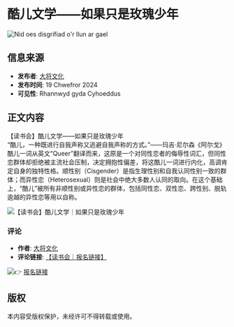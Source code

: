 # 酷儿文学——如果只是玫瑰少年

![Nid oes disgrifiad o'r llun ar gael](https://scontent-sjc3-1.xx.fbcdn.net/v/t39.30808-6/428655603_1013443353608015_3143292903206374525_n.jpg?_nc_cat=101&ccb=1-7&_nc_sid=127cfc&_nc_ohc=s5Gld5z1Q0MQ7kNvgHjYpyD&_nc_zt=23&_nc_ht=scontent-sjc3-1.xx&_nc_gid=AupFOH77rEWkRjHK7q8UmXT&oh=00_AYALbqMxKLVBBur__u2PxWkrucnM6Vjq_3KnbzcHkoLnmg&oe=678BEA8B)

## 信息来源
- **发布者**: [大将文化](https://www.facebook.com/MentorPublishing?__tn__=-UC*F)
- **发布时间**: 19 Chwefror 2024
- **可见性**: Rhannwyd gyda Cyhoeddus

## 正文内容
【读书会】酷儿文学——如果只是玫瑰少年  
“酷儿，一种既进行自我声称又逃避自我声称的方式。”——玛吉·尼尔森《阿尔戈》  
酷儿一词从英文“Queer”翻译而来，这原是一个对同性恋者的侮辱性词汇，但同性恋群体却拒绝被主流社会压制，决定拥抱性偏差，将这酷儿一词进行内化，高调肯定自身的独特性格。顺性别（Cisgender）是指生理性别和自我认同性别一致的群体；而异性恋（Heterosexual）则是社会中绝大多数人认同的取向。在这个基础上，“酷儿”被所有非顺性别或异性恋的群体，包括同性恋、双性恋、跨性别、脱轨逾越的异性恋等用以自称。

![【读书会】酷儿文学｜如果只是玫瑰少年](https://external-sjc3-1.xx.fbcdn.net/emg1/v/t13/12050839177609337274?url=https%3A%2F%2Flh4.googleusercontent.com%2FvitztusBd8oN8mQo1KAIP3tw1l21HZAO-Fk1WRnDJu4Dbf9hkSrbD1egoCg8Aolj0pyDBStFknQ%3Dw1200-h630-p&fb_obo=1&utld=googleusercontent.com&stp=c0.5000x0.5000f_dst-emg0_p98x98_q75_tt6&ccb=13-1&oh=06_Q399FUPycD0JS9YdhEM5G0BaonSIyLr7BuzOjXZ5t2agxSo&oe=678812B1&_nc_sid=fe7c6c)

### 评论
- **作者**: [大将文化](https://www.facebook.com/MentorPublishing?comment_id=Y29tbWVudDoxMDEzMzkxNzczNjEzMTczXzE4ODYyNjMxMjg0OTM4Njg%3D&__tn__=R*F)
- **评论链接**: [【读书会｜报名链接】](https://forms.gle/WGVSMoLiWCQ19cX59)

![👉](https://static.xx.fbcdn.net/images/emoji.php/v9/t51/1/16/1f449.png) [报名链接](https://forms.gle/WGVSMoLiWCQ19cX59)

## 版权
本内容受版权保护，未经许可不得转载或使用。
<!-- tcd_original_link https://www.facebook.com/photo.php?fbid=1013443360274681&id=100048270795277&set=a.837601981192154&locale=cy_GB -->
